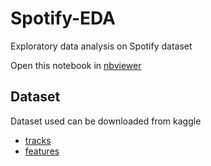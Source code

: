# Spotify-EDA
Exploratory data analysis on Spotify dataset

Open this notebook in [nbviewer](https://nbviewer.org/github/kshitiz311/Spotify-EDA/blob/main/Spotify%20Exploratory%20Data%20Analysis.ipynb)

## Dataset
Dataset used can be downloaded from kaggle 
- [tracks](https://www.kaggle.com/datasets/lehaknarnauli/spotify-datasets?select=tracks.csv) 
- [features](https://www.kaggle.com/datasets/zaheenhamidani/ultimate-spotify-tracks-db)
